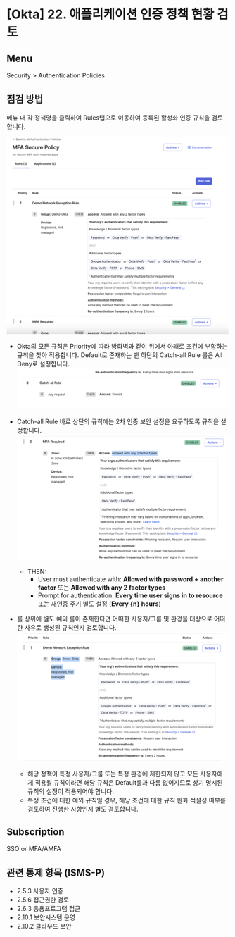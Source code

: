 # [Okta] 22. 애플리케이션 인증 정책 현황 검토

## Menu 
Security > Authentication Policies

## 점검 방법 
메뉴 내 각 정책명을 클릭하여 Rules탭으로 이동하여 등록된 활성화 인증 규칙을 검토합니다. 

![Authentication Policy Rules](images/authn-policy-rules.png)

- Okta의 모든 규칙은 Priority에 따라 방화벽과 같이 위에서 아래로 조건에 부합하는 규칙을 찾아 적용합니다. Default로 존재하는 맨 하단의 Catch-all Rule 룰은 All Deny로 설정합니다.
![Catch-all Rule](images/catch-all-rule.png)

- Catch-all Rule 바로 상단의 규칙에는 2차 인증 보안 설정을 요구하도록 규칙을 설정합니다. 
![MFA Authentication Rule](images/mfa-authn-rule.png)
    - THEN: 
        - User must authenticate with: **Allowed with password + another factor** 또는 **Allowed with any 2 factor types**
        - Prompt for authentication: **Every time user signs in to resource** 또는 재인증 주기 별도 설정 (**Every {n} hours**)

- 룰 상위에 별도 예외 룰이 존재한다면 어떠한 사용자/그룹 및 환경을 대상으로 어떠한 사유로 생성된 규칙인지 검토합니다. 
![alt text](images/authn-rule-exception.png)
    - 해당 정책이 특정 사용자/그룹 또는 특정 환경에 제한되지 않고 모든 사용자에게 적용될 규칙이라면 해당 규칙은 Default룰과 다름 없어지므로 상기 명시된 규칙의 설정이 적용되어야 합니다. 
    - 특정 조건에 대한 예외 규칙일 경우, 해당 조건에 대한 규칙 완화 적절성 여부를 검토하여 진행한 사항인지 별도 검토합니다. 


## Subscription 
SSO or MFA/AMFA

## 관련 통제 항목 (ISMS-P)
- 2.5.3 사용자 인증
- 2.5.6 접근권한 검토
- 2.6.3 응용프로그램 접근
- 2.10.1 보안시스템 운영
- 2.10.2 클라우드 보안